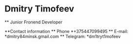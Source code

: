 # Dmitry Timofeev 

** Junior Fronend Developer

**Contact information
** Phone *+375447099495
** E-mail: *dmitry84minsk.gmail.com
** Telegram: *dm1tryt1mofeev





